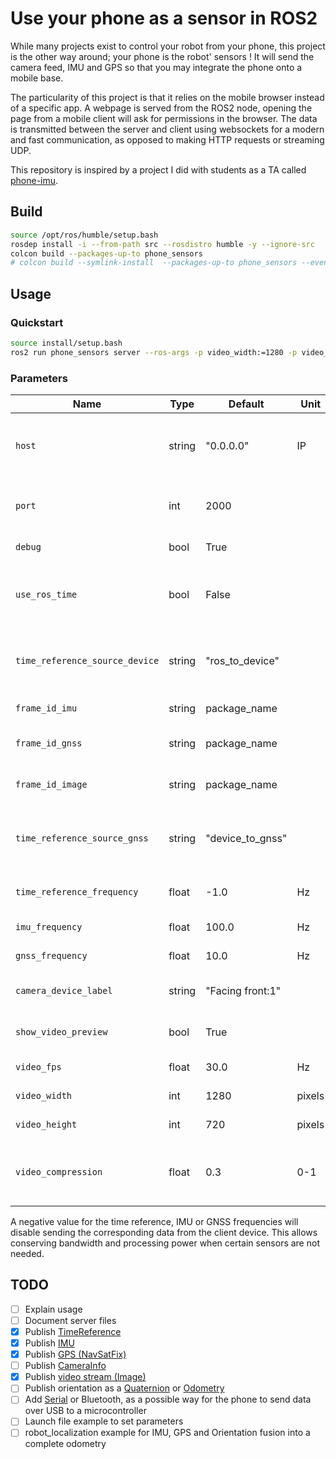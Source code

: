 # Use your phone as a sensor in ROS2

While many projects exist to control your robot from your phone, this project is the other way around; your phone is the robot' sensors ! It will send the camera feed, IMU and GPS so that you may integrate the phone onto a mobile base.

The particularity of this project is that it relies on the mobile browser instead of a specific app. A webpage is served from the ROS2 node, opening the page from a mobile client will ask for permissions in the browser. The data is transmitted between the server and client using websockets for a modern and fast communication, as opposed to making HTTP requests or streaming UDP.

This repository is inspired by a project I did with students as a TA called [phone-imu](https://github.com/vtalpaert/phone-imu).

## Build

```bash
source /opt/ros/humble/setup.bash
rosdep install -i --from-path src --rosdistro humble -y --ignore-src
colcon build --packages-up-to phone_sensors
# colcon build --symlink-install  --packages-up-to phone_sensors --event-handlers console_direct+
```

## Usage

### Quickstart

```bash
source install/setup.bash
ros2 run phone_sensors server --ros-args -p video_width:=1280 -p video_height:=720
```

### Parameters

| Name | Type | Default | Unit | Description |
|------|------|---------|------|-------------|
| `host` | string | "0.0.0.0" | IP | Use `0.0.0.0` to accept connections outside of localhost |
| `port` | int | 2000 | | The port where the server listens on |
| `debug` | bool | True | | Use Flask in debug mode |
| `use_ros_time` | bool | False | | Use ROS time instead of device time for message timestamps |
| `time_reference_source_device` | string | "ros_to_device" | | Source identifier for device TimeReference messages |
| `frame_id_imu` | string | package_name | | Frame ID for IMU messages |
| `frame_id_gnss` | string | package_name | | Frame ID for GNSS messages |
| `frame_id_image` | string | package_name | | Frame ID for camera image messages |
| `time_reference_source_gnss` | string | "device_to_gnss" | | Source identifier for GNSS TimeReference messages |
| `time_reference_frequency` | float | -1.0 | Hz | Rate to emit TimeReference data |
| `imu_frequency` | float | 100.0 | Hz | Rate to emit IMU data |
| `gnss_frequency` | float | 10.0 | Hz | Rate to emit GNSS data |
| `camera_device_label` | string | "Facing front:1" | | Label to identify which camera to use |
| `show_video_preview` | bool | True | | Show video preview on client device |
| `video_fps` | float | 30.0 | Hz | Video frame rate |
| `video_width` | int | 1280 | pixels | Video frame width |
| `video_height` | int | 720 | pixels | Video frame height |
| `video_compression` | float | 0.3 | 0-1 | JPEG compression quality (0=max compression, 1=best quality) |

A negative value for the time reference, IMU or GNSS frequencies will disable sending the corresponding data from the client device. This allows conserving bandwidth and processing power when certain sensors are not needed.

## TODO

- [ ] Explain usage
- [ ] Document server files
- [x] Publish [TimeReference](https://docs.ros2.org/foxy/api/sensor_msgs/msg/TimeReference.html)
- [x] Publish [IMU](https://docs.ros2.org/foxy/api/sensor_msgs/msg/Imu.html)
- [X] Publish [GPS (NavSatFix)](https://docs.ros2.org/foxy/api/sensor_msgs/msg/NavSatFix.html)
- [ ] Publish [CameraInfo](https://docs.ros2.org/foxy/api/sensor_msgs/msg/CameraInfo.html)
- [x] Publish [video stream (Image)](https://docs.ros2.org/foxy/api/sensor_msgs/msg/Image.html)
- [ ] Publish orientation as a [Quaternion](http://docs.ros.org/en/api/geometry_msgs/html/msg/Quaternion.html) or [Odometry](http://docs.ros.org/en/api/nav_msgs/html/msg/Odometry.html)
- [ ] Add [Serial](https://developer.mozilla.org/en-US/docs/Web/API/Web_Serial_API) or Bluetooth, as a possible way for the phone to send data over USB to a microcontroller
- [ ] Launch file example to set parameters
- [ ] robot_localization example for IMU, GPS and Orientation fusion into a complete odometry
